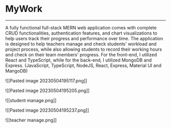 # MyWork
***
A fully functional full-stack MERN web application comes with complete CRUD functionalities, authentication features, and chart visualizations to help users track their progress and performance over time. The application is designed to help teachers manage and check students' workload and project process, while also allowing students to record their working hours and check on their team members' progress. For the front-end, I utilized React and TypeScript, while for the back-end, I utilized MongoDB and Express. (JavaScript, TypeScript, NodeJS, React, Express, Material UI and MangoDB)

![[Pasted image 20230504195117.png]]

![[Pasted image 20230504195205.png]]

![[student manage.png]]

![[Pasted image 20230504195237.png]]

![[teacher manage.png]]


